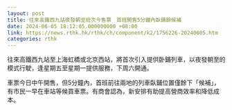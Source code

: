 ```yaml
---
layout: post
title: 往來高鐵西九站夜發朝至班次今售票　首班開售5分鐘內臥鋪餘候補
date: 2024-06-05 18:12:05.000000000 +08:00
link: https://news.rthk.hk/rthk/ch/component/k2/1756226-20240605.htm
categories: rthk
---
```


往來高鐵西九站至上海虹橋或北京西站，將首次引入提供卧鋪列車，以夜發朝至的模式行駛，逢星期五至星期一提供服務，下周六開通。

車票今日中午開售，但5分鐘內，首班前往兩地的列車臥鋪位置僅餘下「候補」，有市民一早在車站等候買車票。有商會認為，新安排有助提高營商效率和降低成本。
